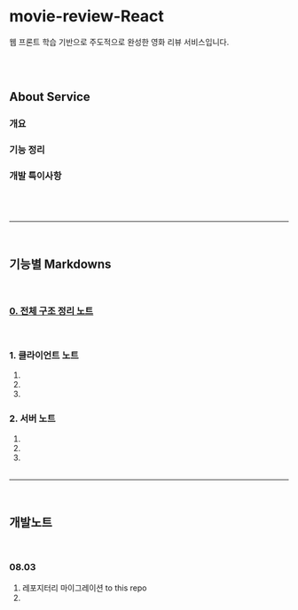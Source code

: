 # movie-review-React
웹 프론트 학습 기반으로 주도적으로 완성한 영화 리뷰 서비스입니다.

<br><br>

## About Service

### 개요

### 기능 정리

### 개발 특이사항

### 

<br><br>

---

<br>

## 기능별 Markdowns
<br>

### [0. 전체 구조 정리 노트]()

<br>

### 1. 클라이언트 노트

1. []()
2. []()
3. []()

### 2. 서버 노트
1. []()
2. []()
3. []()
<br><br>

---
<br>

## 개발노트
<br>

### 08.03
1. 레포지터리 마이그레이션 to this repo
2. 
